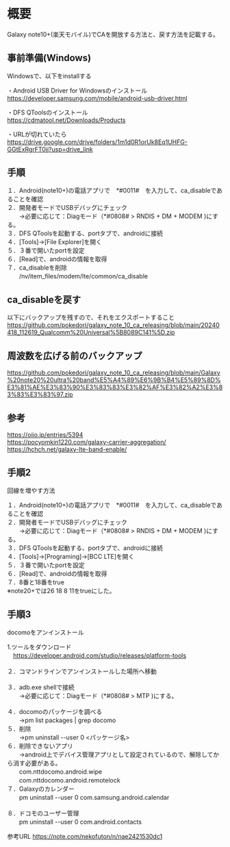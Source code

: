 # 概要
Galaxy note10+(楽天モバイル)でCAを開放する方法と、戻す方法を記載する。

## 事前準備(Windows)
Windowsで、以下をinstallする

・Android USB Driver for Windowsのインストール<br>
https://developer.samsung.com/mobile/android-usb-driver.html


・DFS QToolsのインストール<br>
https://cdmatool.net/Downloads/Products

・URLが切れていたら
https://drive.google.com/drive/folders/1m1d0R1orUk8Eq1UHFG-GGtExRgrFT0jj?usp=drive_link

## 手順

１．Android(note10+)の電話アプリで　\*#0011#　を入力して、ca_disableであることを確認<br>
２．開発者モードでUSBデバッグにチェック<br>
　　→必要に応じて：Diagモード（\*#0808# > RNDIS + DM + MODEM )にする。<br>
３．DFS QToolsを起動する、portタブで、androidに接続<br>
４．[Tools]→[File Explorer]を開く<br>
５．３番で開いたportを設定<br>
６．[Read]で、androidの情報を取得<br>
７．ca_disableを削除<br>
　　/nv/item_files/modem/lte/common/ca_disable

## ca_disableを戻す

以下にバックアップを残すので、それをエクスポートすること<br>
https://github.com/pokedori/galaxy_note_10_ca_releasing/blob/main/20240418_112619_Qualcomm%20Universal%5B8089C141%5D.zip

## 周波数を広げる前のバックアップ
https://github.com/pokedori/galaxy_note_10_ca_releasing/blob/main/Galaxy%20note20%20ultra%20band%E5%A4%89%E6%9B%B4%E5%89%8D%E3%81%AE%E3%83%90%E3%83%83%E3%82%AF%E3%82%A2%E3%83%83%E3%83%97.zip

## 参考

https://oiio.jp/entries/5394<br>
https://pocyomkin1220.com/galaxy-carrier-aggregation/<br>
https://hchch.net/galaxy-lte-band-enable/





## 手順2

回線を増やす方法

１．Android(note10+)の電話アプリで　\*#0011#　を入力して、ca_disableであることを確認<br>
２．開発者モードでUSBデバッグにチェック<br>
　　→必要に応じて：Diagモード（\*#0808# > RNDIS + DM + MODEM )にする。<br>
３．DFS QToolsを起動する、portタブで、androidに接続<br>
４．[Tools]→[Programing]→[BCC LTE]を開く<br>
５．３番で開いたportを設定<br>
６．[Read]で、androidの情報を取得<br>
７．8番と18番をtrue<br>
※note20+では26 18 8 11をtrueにした。<br>


## 手順3

docomoをアンインストール<br>



1.ツールをダウンロード<br>
　https://developer.android.com/studio/releases/platform-tools<br>
<br>
２．コマンドラインでアンインストールした場所へ移動<br>
<br>
３．adb.exe shellで接続<br>
　　→必要に応じて：Diagモード（\*#0808# > MTP )にする。<br>
<br>
４．docomoのパッケージを調べる<br>
　　→pm list packages | grep docomo<br>
５．削除<br>
　　→pm uninstall --user 0 <パッケージ名><br>
６．削除できないアプリ<br>
　　→android上でデバイス管理アプリとして設定されているので、解除してから消す必要がある。<br>
　　com.nttdocomo.android.wipe<br>
　　com.nttdocomo.android.remotelock<br>
７．Galaxyのカレンダー<br>
　　pm uninstall --user 0 com.samsung.android.calendar<br>
<br>
８．ドコモのユーザー管理<br>
　　pm uninstall --user 0 com.android.contacts<br>

参考URL
https://note.com/nekofuton/n/nae2421530dc1
